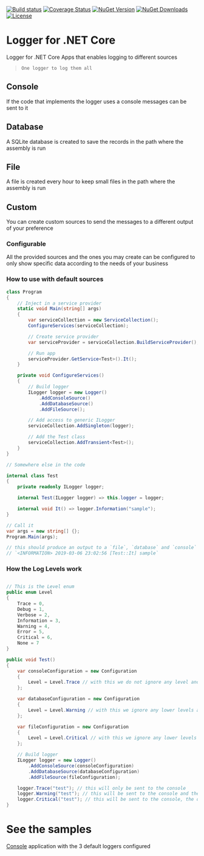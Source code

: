 [![Build status](https://ci.appveyor.com/api/projects/status/qgv3t8hq7c5i659h/branch/master?svg=true)](https://ci.appveyor.com/project/B1tF8er/bit-logger/branch/master)
[![Coverage Status](https://coveralls.io/repos/github/B1tF8er/bit-logger/badge.svg?branch=master)](https://coveralls.io/github/B1tF8er/bit-logger?branch=master)
[![NuGet Version](https://img.shields.io/nuget/v/Bit.Logger.svg)](https://www.nuget.org/packages/Bit.Logger)
[![NuGet Downloads](https://img.shields.io/nuget/dt/Bit.Logger.svg)](https://www.nuget.org/packages/Bit.Logger)
[![License](https://img.shields.io/github/license/B1tF8er/bit-logger.svg?style=flat-square)](https://github.com/B1tF8er/bit-logger/blob/master/LICENSE)

# Logger for .NET Core

Logger for .NET Core Apps that enables logging to different sources

> `One logger to log them all`

## Console

If the code that implements the logger uses a console messages can be sent to it

## Database

A SQLite database is created to save the records in the path where the assembly is run

## File

A file is created every hour to keep small files in the path where the assembly is run

## Custom

You can create custom sources to send the messages to a different output of your preference

### Configurable

All the provided sources and the ones you may create can be configured to only show specific data according to the needs of your business

### How to use with default sources

```csharp
class Program
{
    // Inject in a service provider
    static void Main(string[] args)
    {
        var serviceCollection = new ServiceCollection();
        ConfigureServices(serviceCollection);

        // Create service provider
        var serviceProvider = serviceCollection.BuildServiceProvider();

        // Run app
        serviceProvider.GetService<Test>().It();
    }

    private void ConfigureServices()
    {
        // Build logger
        ILogger logger = new Logger()
            .AddConsoleSource()
            .AddDatabaseSource()
            .AddFileSource();

        // Add access to generic ILogger
        serviceCollection.AddSingleton(logger);

        // Add the Test class
        serviceCollection.AddTransient<Test>();
    }
}

// Somewhere else in the code

internal class Test
{
    private readonly ILogger logger;

    internal Test(ILogger logger) => this.logger = logger;

    internal void It() => logger.Information("sample");
}

// Call it
var args = new string[] {};
Program.Main(args);

// this should produce an output to a `file`, `database` and `console` and display a message like this
// `<INFORMATION> 2019-03-06 23:02:56 [Test::It] sample`
```

### How the Log Levels work

```csharp

// This is the Level enum
public enum Level
{
    Trace = 0,
    Debug = 1,
    Verbose = 2,
    Information = 3,
    Warning = 4,
    Error = 5,
    Critical = 6,
    None = 7
}

public void Test()
{
    var consoleConfiguration = new Configuration
    {
        Level = Level.Trace // with this we do not ignore any level and log all messages
    };

    var databaseConfiguration = new Configuration
    {
        Level = Level.Warning // with this we ignore any lower levels and only log Warning messages
    };

    var fileConfiguration = new Configuration
    {
        Level = Level.Critical // with this we ignore any lower levels and only log Critical messages 
    };

    // Build logger
    ILogger logger = new Logger()
        .AddConsoleSource(consoleConfiguration)
        .AddDatabaseSource(databaseConfiguration)
        .AddFileSource(fileConfiguration);

    logger.Trace("test"); // this will only be sent to the console
    logger.Warning("test"); // this will be sent to the console and the database
    logger.Critical("test"); // this will be sent to the console, the database and the file
}
```


# See the samples
[Console](https://github.com/B1tF8er/bit-logger/tree/master/samples/Default.Loggers) application with the 3 default loggers configured
